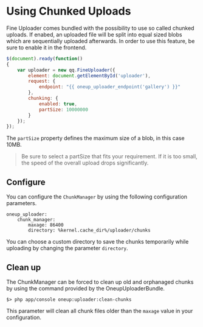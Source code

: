Using Chunked Uploads
=====================

Fine Uploader comes bundled with the possibility to use so called chunked uploads. If enabed, an uploaded file will be split into equal sized blobs which are sequentially uploaded afterwards. In order to use this feature, be sure to enable it in the frontend.

```js
$(document).ready(function()
{
    var uploader = new qq.FineUploader({
        element: document.getElementById('uploader'),
        request: {
            endpoint: "{{ oneup_uploader_endpoint('gallery') }}"
        },
        chunking: {
            enabled: true,
            partSize: 10000000
        }
    });
});
```

The `partSize` property defines the maximum size of a blob, in this case 10MB.

> Be sure to select a partSize that fits your requirement. If it is too small, the speed of the overall upload drops significantly.

## Configure

You can configure the `ChunkManager` by using the following configuration parameters.

```
oneup_uploader:
    chunk_manager:
        maxage: 86400
        directory: %kernel.cache_dir%/uploader/chunks
```

You can choose a custom directory to save the chunks temporarily while uploading by changing the parameter `directory`.

## Clean up

The ChunkManager can be forced to clean up old and orphanaged chunks by using the command provided by the OneupUploaderBundle.

    $> php app/console oneup:uploader:clean-chunks

This parameter will clean all chunk files older than the `maxage` value in your configuration.
